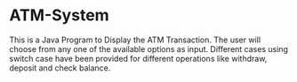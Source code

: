 # ATM-System
This is a Java Program to Display the ATM Transaction. The user will choose from any one of the available options as input. Different cases using switch case have been provided for different operations like withdraw, deposit and check balance.
